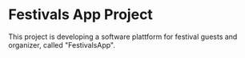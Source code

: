 # Festivals App Project

This project is developing a software plattform for festival guests and organizer, called "FestivalsApp".

